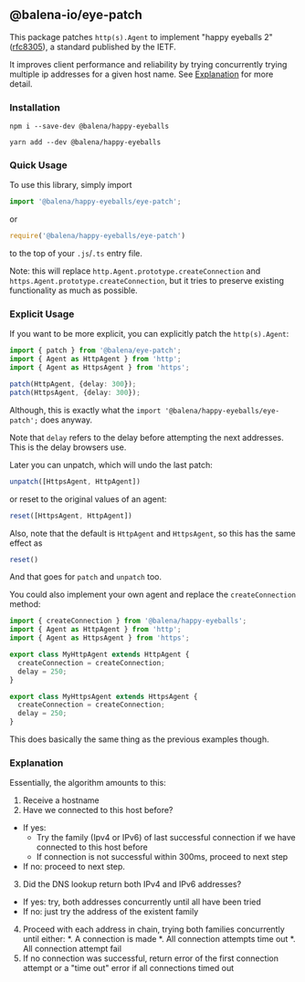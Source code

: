 ## @balena-io/eye-patch

This package patches `http(s).Agent` to implement "happy eyeballs 2" ([rfc8305](https://datatracker.ietf.org/doc/html/rfc8305)), a standard published by the IETF.

It improves client performance and reliability by trying concurrently trying multiple ip addresses for a given host name. See [Explanation](#explanation) for more detail.

### Installation

```
npm i --save-dev @balena/happy-eyeballs
```

```
yarn add --dev @balena/happy-eyeballs
```


### Quick Usage

To use this library, simply import

```ts
import '@balena/happy-eyeballs/eye-patch';
```

or

```js
require('@balena/happy-eyeballs/eye-patch')
```

to the top of your `.js`/`.ts` entry file.

Note: this will replace `http.Agent.prototype.createConnection` and `https.Agent.prototype.createConnection`, but it tries to preserve existing functionality as much as possible.

### Explicit Usage

If you want to be more explicit, you can explicitly patch the `http(s).Agent`:

```ts
import { patch } from '@balena/eye-patch';
import { Agent as HttpAgent } from 'http';
import { Agent as HttpsAgent } from 'https';

patch(HttpAgent, {delay: 300});
patch(HttpsAgent, {delay: 300});
```

Although, this is exactly what the `import '@balena/happy-eyeballs/eye-patch';` does anyway.

Note that `delay` refers to the delay before attempting the next addresses. This is the delay browsers use.

Later you can unpatch, which will undo the last patch:

```ts
unpatch([HttpsAgent, HttpAgent])
```

or reset to the original values of an agent:

```ts
reset([HttpsAgent, HttpAgent])
```

Also, note that the default is `HttpAgent` and `HttpsAgent`, so this has the same effect as

```ts
reset()
```

And that goes for `patch` and `unpatch` too.

You could also implement your own agent and replace the `createConnection` method:

```ts
import { createConnection } from '@balena/happy-eyeballs';
import { Agent as HttpAgent } from 'http';
import { Agent as HttpsAgent } from 'https';

export class MyHttpAgent extends HttpAgent {
  createConnection = createConnection;
  delay = 250;
}

export class MyHttpsAgent extends HttpsAgent {
  createConnection = createConnection;
  delay = 250;
}
```

This does basically the same thing as the previous examples though.

### Explanation

Essentially, the algorithm amounts to this:

1. Receive a hostname
2. Have we connected to this host before?
  * If yes:
    * Try the family (Ipv4 or IPv6) of last successful connection if we have connected to this host before
    * If connection is not successful within 300ms, proceed to next step
  * If no: proceed to next step.
3. Did the DNS lookup return both IPv4 and IPv6 addresses?
  * If yes: try, both addresses concurrently until all have been tried
  * If no: just try the address of the existent family
4. Proceed with each address in chain, trying both families concurrently until either:
  *. A connection is made
  *. All connection attempts time out
  *. All connection attempt fail
5. If no connection was successful, return error of the first connection attempt or a "time out" error if all connections timed out
